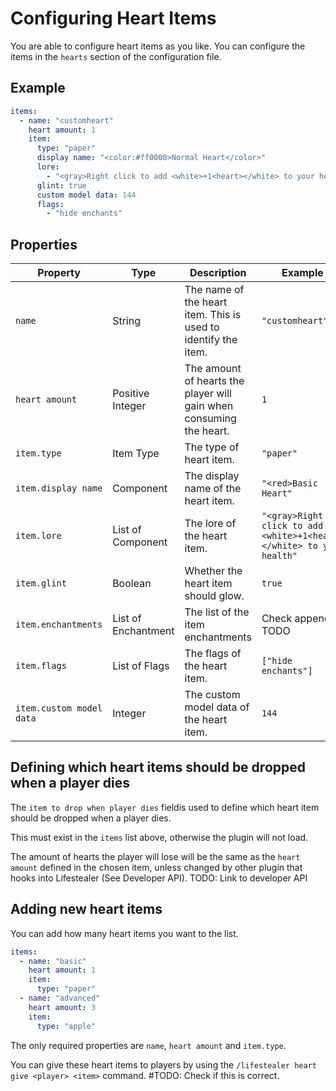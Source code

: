 # Configuring Heart Items

You are able to configure heart items as you like. You can configure the items in the `hearts` section of the
configuration file.

## Example

```yaml
items:
  - name: "customheart"
    heart amount: 1
    item:
      type: "paper"
      display name: "<color:#ff0000>Normal Heart</color>"
      lore:
        - "<gray>Right click to add <white>+1<heart></white> to your health"
      glint: true
      custom model data: 144
      flags:
        - "hide enchants"
```

## Properties

| Property                 | Type                | Description                                                         | Example                                                              |
|--------------------------|---------------------|---------------------------------------------------------------------|----------------------------------------------------------------------| 
| `name`                   | String              | The name of the heart item. This is used to identify the item.      | `"customheart"`                                                      |
| `heart amount`           | Positive Integer    | The amount of hearts the player will gain when consuming the heart. | `1`                                                                  |
| `item.type`              | Item Type           | The type of heart item.                                             | `"paper"`                                                            |
| `item.display name`      | Component           | The display name of the heart item.                                 | `"<red>Basic Heart"`                                                 |
| `item.lore`              | List of Component   | The lore of the heart item.                                         | `"<gray>Right click to add <white>+1<heart></white> to your health"` |
| `item.glint`             | Boolean             | Whether the heart item should glow.                                 | `true`                                                               |
| `item.enchantments`      | List of Enchantment | The list of the item enchantments                                   | Check appendix TODO                                                  |
| `item.flags`             | List of Flags       | The flags of the heart item.                                        | `["hide enchants"]`                                                  |
| `item.custom model data` | Integer             | The custom model data of the heart item.                            | `144`                                                                |

## Defining which heart items should be dropped when a player dies

The `item to drop when player dies` fieldis used to define which heart item should be dropped when a player dies.

This must exist in the `items` list above, otherwise the plugin will not load.

The amount of hearts the player will lose will be the same as the `heart amount` defined in the chosen item, unless
changed by other plugin that hooks into Lifestealer (See Developer API). TODO: Link to developer API

## Adding new heart items

You can add how many heart items you want to the list.

```yaml
items:
  - name: "basic"
    heart amount: 1
    item:
      type: "paper"
  - name: "advanced"
    heart amount: 3
    item:
      type: "apple"
```

The only required properties are `name`, `heart amount` and `item.type`.

You can give these heart items to players by using the `/lifestealer heart give <player> <item>` command. #TODO: Check
if this is correct.

